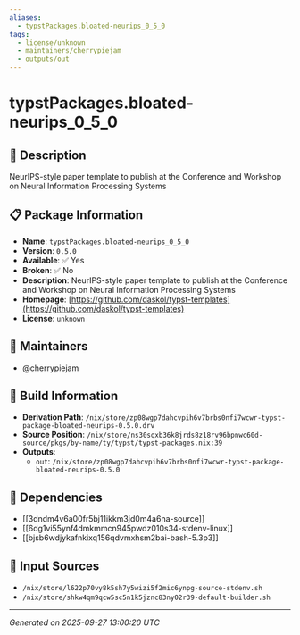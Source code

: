 ```yaml
---
aliases:
  - typstPackages.bloated-neurips_0_5_0
tags:
  - license/unknown
  - maintainers/cherrypiejam
  - outputs/out
---
```


# typstPackages.bloated-neurips_0_5_0

## 📝 Description

NeurIPS-style paper template to publish at the Conference and Workshop on
Neural Information Processing Systems

## 📋 Package Information

- **Name**: `typstPackages.bloated-neurips_0_5_0`
- **Version**: `0.5.0`
- **Available**: ✅ Yes
- **Broken**: ✅ No
- **Description**: NeurIPS-style paper template to publish at the Conference and Workshop on
Neural Information Processing Systems
- **Homepage**: [https://github.com/daskol/typst-templates](https://github.com/daskol/typst-templates)
- **License**: `unknown`
## 👥 Maintainers

- @cherrypiejam


## 🔧 Build Information

- **Derivation Path**: `/nix/store/zp08wgp7dahcvpih6v7brbs0nfi7wcwr-typst-package-bloated-neurips-0.5.0.drv`
- **Source Position**: `/nix/store/ns30sqxb36k8jrds8z18rv96bpnwc60d-source/pkgs/by-name/ty/typst/typst-packages.nix:39`
- **Outputs**:
  - `out`:  `/nix/store/zp08wgp7dahcvpih6v7brbs0nfi7wcwr-typst-package-bloated-neurips-0.5.0`

## 🔗 Dependencies

- [[3dndm4v6a00fr5bj11ikkm3jd0m4a6na-source]]
- [[6dg1vi55ynf4dmkmmcn945pwdz010s34-stdenv-linux]]
- [[bjsb6wdjykafnkixq156qdvmxhsm2bai-bash-5.3p3]]

## 📁 Input Sources

- `/nix/store/l622p70vy8k5sh7y5wizi5f2mic6ynpg-source-stdenv.sh`
- `/nix/store/shkw4qm9qcw5sc5n1k5jznc83ny02r39-default-builder.sh`

---
*Generated on 2025-09-27 13:00:20 UTC*
